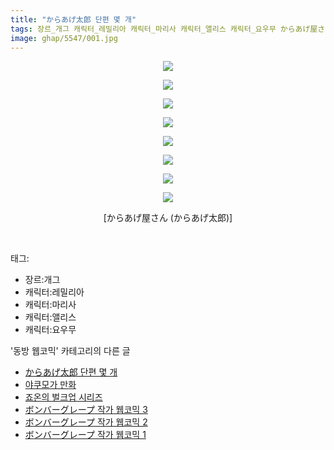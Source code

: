 ```yaml
---
title: "からあげ太郎 단편 몇 개"
tags: 장르_개그 캐릭터_레밀리아 캐릭터_마리사 캐릭터_앨리스 캐릭터_요우무 からあげ屋さん からあげ太郎 동방_웹코믹
image: ghap/5547/001.jpg
---
```

<div class="article">
<p style="text-align: center; clear: none; float: none;"><img src="{{ site.nasurl }}/ghap/5547/001.jpg"/></p>
<p style="text-align: center; clear: none; float: none;"><img src="{{ site.nasurl }}/ghap/5547/002.jpg"/></p>
<p style="text-align: center; clear: none; float: none;"><img src="{{ site.nasurl }}/ghap/5547/003.jpg"/></p>
<p style="text-align: center; clear: none; float: none;"><img src="{{ site.nasurl }}/ghap/5547/004.jpg"/></p>
<p style="text-align: center; clear: none; float: none;"><img src="{{ site.nasurl }}/ghap/5547/005.jpg"/></p>
<p style="text-align: center; clear: none; float: none;"><img src="{{ site.nasurl }}/ghap/5547/006.jpg"/></p>
<p style="text-align: center; clear: none; float: none;"><img src="{{ site.nasurl }}/ghap/5547/007.jpg"/></p>
<p style="text-align: center; clear: none; float: none;"><img src="{{ site.nasurl }}/ghap/5547/008.jpg"/></p>
<p style="text-align: center; clear: none; float: none;"> [からあげ屋さん (からあげ太郎)] </p>
<p><br/></p>
</div><div class="tagTrail">
<p>태그: </p>
<ul>
<li>장르:개그</li>
<li>캐릭터:레밀리아</li>
<li>캐릭터:마리사</li>
<li>캐릭터:앨리스</li>
<li>캐릭터:요우무</li>
</ul>
</div><div class="another">
<p>'동방 웹코믹' 카테고리의 다른 글</p>
<ul>
<li><a href="/2019-01-10-ghap_5547">からあげ太郎 단편 몇 개</a></li>
<li><a href="/2019-01-08-ghap_5540">야쿠모가 만화</a></li>
<li><a href="/2019-01-08-ghap_5539">죠온의 벌크업 시리즈</a></li>
<li><a href="/2019-01-07-ghap_5538">ボンバーグレープ 작가 웹코믹 3</a></li>
<li><a href="/2019-01-07-ghap_5537">ボンバーグレープ 작가 웹코믹 2</a></li>
<li><a href="/2019-01-07-ghap_5536">ボンバーグレープ 작가 웹코믹 1</a></li>
</ul>
</div>